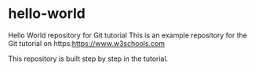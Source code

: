 # hello-world
Hello World repository for Git tutorial 
This is an example repository for the Git tutorial on https:https://www.w3schools.com

This repository is built step by step in the tutorial.